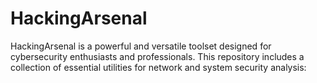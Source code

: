 # HackingArsenal
HackingArsenal is a powerful and versatile toolset designed for cybersecurity enthusiasts and professionals. This repository includes a collection of essential utilities for network and system security analysis:
